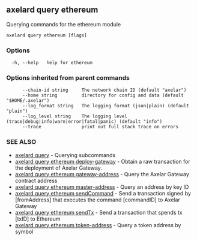 ## axelard query ethereum

Querying commands for the ethereum module

```
axelard query ethereum [flags]
```

### Options

```
  -h, --help   help for ethereum
```

### Options inherited from parent commands

```
      --chain-id string     The network chain ID (default "axelar")
      --home string         directory for config and data (default "$HOME/.axelar")
      --log_format string   The logging format (json|plain) (default "plain")
      --log_level string    The logging level (trace|debug|info|warn|error|fatal|panic) (default "info")
      --trace               print out full stack trace on errors
```

### SEE ALSO

- [axelard query](axelard_query.md)	 - Querying subcommands
- [axelard query ethereum deploy-gateway](axelard_query_ethereum_deploy-gateway.md)	 - Obtain a raw transaction for the deployment of Axelar Gateway.
- [axelard query ethereum gateway-address](axelard_query_ethereum_gateway-address.md)	 - Query the Axelar Gateway contract address
- [axelard query ethereum master-address](axelard_query_ethereum_master-address.md)	 - Query an address by key ID
- [axelard query ethereum sendCommand](axelard_query_ethereum_sendCommand.md)	 - Send a transaction signed by \[fromAddress\] that executes the command \[commandID\] to Axelar Gateway
- [axelard query ethereum sendTx](axelard_query_ethereum_sendTx.md)	 - Send a transaction that spends tx \[txID\] to Ethereum
- [axelard query ethereum token-address](axelard_query_ethereum_token-address.md)	 - Query a token address by symbol

